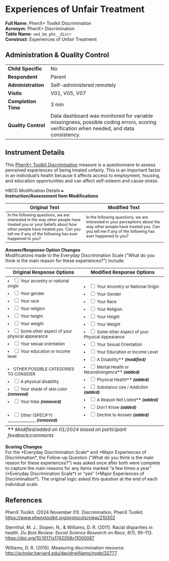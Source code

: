 # Experiences of Unfair Treatment

**Full Name**: PhenX+ Toolkit Discrimination     
**Acronym**: PhenX+ Discrimination             
**Table Name**: `sed_bm_phx__discr`       
**Construct**: Experiences of Unfair Treatment

## Administration & Quality Control

<table class="table-no-vertical-lines" style="width: 100%; border-collapse: collapse; table-layout: fixed;">
<tbody>
<tr><td><b>Child Specific</b></td>
<td>No</td></tr>
<tr><td><b>Respondent</b></td>
<td>Parent</td></tr>
<tr><td><b>Administration</b></td>
<td style="word-wrap: break-word; white-space: normal;">Self-administered remotely</td></tr>
<tr><td><b>Visits</b></td>
<td>V01, V05, V07</td></tr>
<tr><td><b>Completion Time</b></td>
<td>3 min</td></tr>
<tr><td><b>Quality Control</b></td>
<td style="word-wrap: break-word; white-space: normal;">Data dashboard was monitored for variable missingness, possible coding errors, scoring verification when needed, and data consistency.</td></tr>
</tbody>
</table>

## Instrument Details

This [PhenX+ Toolkit Discrimination](https://www.phenxtoolkit.org/protocols/view/210302) measure is a questionnaire to assess perceived experiences of being treated unfairly. This is an important factor in an individual’s health because it affects access to employment, housing, and education opportunities and can affect self-esteem and cause stress.

<div id="hbcd-mod" class="table-banner" onclick="toggleCollapse(this)">
  <span class="emoji"><i class="fa fa-gear"></i></span>
  <span class="text-with-link">
  <span class="text">HBCD Modification Details</span>
  <a class="anchor-link" href="#hbcd-mod" title="Copy link">
  <i class="fa-solid fa-link"></i>
  </a>
  </span>
  <span class="arrow">▸</span>
</div>
<div class="table-collapsible-content">
<p style="font-size: 1em; margin: 0 0 5px;"><b>Instruction/Assessment Item Modifications</b></p>
<table style="width: 100%; border-collapse: collapse; table-layout: fixed; font-size: 15px">
<thead>
  <tr>
    <th>Original Text</th>
    <th>Modified Text</th>
  </tr>
</thead>
<tbody>
  <tr>
    <td style="width: 400px; word-wrap: break-word; white-space: normal;">
      <small>In the following questions, we are interested in the way other people have treated you or your beliefs about how other people have treated you. Can you tell me if any of the following has ever happened to you?</small>
    </td>
    <td style="width: 400px; word-wrap: break-word; white-space: normal;">
      <small>In the following questions, we are interested in your perceptions about the way other people have treated you.  Can you tell me if any of the following has ever happened to you?</small>
    </td>
  </tr>
</tbody>
</table>  

<p><b>Answer/Response Option Changes</b><br>
Modifications made to the Everyday Discrimination Scale ("What do you think is the main reason for these experiences?") include:</p>
<table style="width: 100%; border-collapse: collapse; table-layout: fixed; font-size: 15px">
<tfoot><tr><td colspan="2"><b>**</b> <i>Modified/added on 01/2024 based on participant feedback/comments</i></td></tr></tfoot>
<thead>
  <tr>
    <th>Original Response Options</th>
    <th>Modified Response Options</th>
  </tr>
</thead>
<tbody>
  <tr>
    <td style="width: 400px; word-wrap: break-word; white-space: normal;">
    <li style="margin-bottom: 5px; font-size: small;"><label><input type="checkbox"> Your ancestry or national origin</label></li>
    <li style="margin-bottom: 5px; font-size: small;"><label><input type="checkbox"> Your gender</label></li>
    <li style="margin-bottom: 5px; font-size: small;"><label><input type="checkbox"> Your race</label></li>
    <li style="margin-bottom: 5px; font-size: small;"><label><input type="checkbox"> Your religion</label></li>
    <li style="margin-bottom: 5px; font-size: small;"><label><input type="checkbox"> Your height</label></li>
    <li style="margin-bottom: 5px; font-size: small;"><label><input type="checkbox"> Your weight</label></li>
    <li style="margin-bottom: 5px; font-size: small;"><label><input type="checkbox"> Some other aspect of your physical appearance</label></li>  
    <li style="margin-bottom: 5px; font-size: small;"><label><input type="checkbox"> Your sexual orientation</label></li>
    <li style="margin-bottom: 5px; font-size: small;"><label><input type="checkbox"> Your education or income level</label></li>  
    <br>
    <li style="margin-bottom: 5px; font-size: small;"><label> OTHER POSSIBLE CATEGORIES TO CONSIDER</label></li>    
    <li style="margin-bottom: 5px; font-size: small;"><label><input type="checkbox"> A physical disability</label></li>
    <li style="margin-bottom: 5px; font-size: small;"><label><input type="checkbox"> Your shade of skin color <i><b>(removed)</b></i></label></li>
    <li style="margin-bottom: 5px; font-size: small;"><label><input type="checkbox"> Your tribe <i><b>(removed)</b></i></label></li>
    <br>
    <li style="margin-bottom: 5px; font-size: small;"><label><input type="checkbox"> Other (SPECIFY) _______________ <i><b>(removed)</b></i></label></li>
    </td>
    <td style="width: 400px; word-wrap: break-word; white-space: normal;">
    <li style="margin-bottom: 5px; font-size: small;"><label><input type="checkbox"> Your Ancestry or National Origin</label></li>
    <li style="margin-bottom: 5px; font-size: small;"><label><input type="checkbox"> Your Gender</label></li>
    <li style="margin-bottom: 5px; font-size: small;"><label><input type="checkbox"> Your Race</label></li>
    <li style="margin-bottom: 5px; font-size: small;"><label><input type="checkbox"> Your Religion</label></li>
    <li style="margin-bottom: 5px; font-size: small;"><label><input type="checkbox"> Your Height</label></li>
    <li style="margin-bottom: 5px; font-size: small;"><label><input type="checkbox"> Your Weight</label></li>
    <li style="margin-bottom: 5px; font-size: small;"><label><input type="checkbox"> Some other Aspect of your Physical Appearance</label></li>  
    <li style="margin-bottom: 5px; font-size: small;"><label><input type="checkbox"> Your Sexual Orientation</label></li>
    <li style="margin-bottom: 5px; font-size: small;"><label><input type="checkbox"> Your Education or Income Level</label></li> 
    <li style="margin-bottom: 5px; font-size: small;"><label><input type="checkbox"> A Disability<b>**</b> <i><b>(modified)</b></i></label></li>
    <li style="margin-bottom: 5px; font-size: small;"><label><input type="checkbox"> Mental Health or Neurodivergence<b>**</b> <i><b>(added)</b></i></label></li> 
    <li style="margin-bottom: 5px; font-size: small;"><label><input type="checkbox"> Physical Health<b>**</b> <i><b>(added)</b></i></label></li> 
    <li style="margin-bottom: 5px; font-size: small;"><label><input type="checkbox"> Substance Use / Addiction <i><b>(added)</b></i></label></li> 
    <li style="margin-bottom: 5px; font-size: small;"><label><input type="checkbox"> A Reason Not Listed<b>**</b> <i><b>(added)</b></i></label></li>
    <li style="margin-bottom: 5px; font-size: small;"><label><input type="checkbox"> Don't Know <i><b>(added)</b></i></label></li>
    <li style="margin-bottom: 5px; font-size: small;"><label><input type="checkbox"> Decline to Answer <i><b>(added)</b></i></label></li>    
    </td>
  </tr>
</tbody>
</table>

<p><b>Scoring Changes</b><br>
For the *Everyday Discrimination Scale* and *Major Experiences of Discrimination*, the Follow-up Question ("What do you think is the main reason for these experiences?") was asked once after both were complete to capture the main reasons for any items marked “a few times a year” (*Everyday Discrimination Scale*) or “yes” (*Major Experiences of Discrimination*). The original logic asked this question at the end of each individual scale.</p>
</div>


## References
<div class="references">
  <p>PhenX Toolkit. (2024 November 01). Discrimination, PhenX Toolkit. <a href="https://www.phenxtoolkit.org/protocols/view/210302">https://www.phenxtoolkit.org/protocols/view/210302</a></p>
  <p>Sternthal, M. J., Slopen, N., &amp; Williams, D. R. (2011). Racial disparities in health. <em>Du Bois Review: Social Science Research on Race</em>, 8(1), 95–113. <a href="https://doi.org/10.1017/s1742058x11000087">https://doi.org/10.1017/s1742058x11000087</a></p>
  <p>Williams, D. R. (2015). Measuring discrimination resource. <a href="http://scholar.harvard.edu/davidrwilliams/node/32777">http://scholar.harvard.edu/davidrwilliams/node/32777</a></p>
</div>
<br>